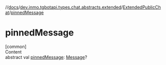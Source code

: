 //[docs](../../../index.md)/[dev.inmo.tgbotapi.types.chat.abstracts.extended](../index.md)/[ExtendedPublicChat](index.md)/[pinnedMessage](pinned-message.md)



# pinnedMessage  
[common]  
Content  
abstract val [pinnedMessage](pinned-message.md): [Message](../../dev.inmo.tgbotapi.types.message.abstracts/-message/index.md)?  



